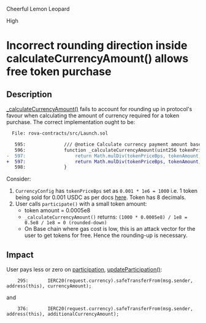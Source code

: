 Cheerful Lemon Leopard

High

# Incorrect rounding direction inside calculateCurrencyAmount() allows free token purchase

## Description
[_calculateCurrencyAmount()](https://github.com/sherlock-audit/2025-02-rova/blob/main/rova-contracts/src/Launch.sol#L597) fails to account for rounding up in protocol's favour
when calculating the amount of currency required for a token purchase. The correct implementation ought to be:
```diff
  File: rova-contracts/src/Launch.sol

   595:              /// @notice Calculate currency payment amount based on bps and token amount
   596:              function _calculateCurrencyAmount(uint256 tokenPriceBps, uint256 tokenAmount) internal view returns (uint256) {
-  597:                  return Math.mulDiv(tokenPriceBps, tokenAmount, 10 ** tokenDecimals);
+  597:                  return Math.mulDiv(tokenPriceBps, tokenAmount, 10 ** tokenDecimals, Rounding.Ceil);
   598:              }
```

Consider:
1. `CurrencyConfig` has `tokenPriceBps` set as `0.001 * 1e6 = 1000` i.e. 1 token being sold for 0.001 USDC as per docs [here](https://github.com/dpm-labs/rova-contracts/blob/main/README.md#how-to-calculate-token-price). Token has 8 decimals.
4. User calls `participate()` with a small token amount:
    - token amount = 0.0005e8
    - `_calculateCurrencyAmount()` returns: `(1000 * 0.0005e8) / 1e8 = 0.5e8 / 1e8 = 0 (rounded-down)`
    - On Base chain where gas cost is low, this is an attack vector for the user to get tokens for free. Hence the rounding-up is necessary.

## Impact
User pays less or zero on [participation](https://github.com/sherlock-audit/2025-02-rova/blob/main/rova-contracts/src/Launch.sol#L295), [updateParticipation()](https://github.com/sherlock-audit/2025-02-rova/blob/main/rova-contracts/src/Launch.sol#L376):
```solidity
    295:       IERC20(request.currency).safeTransferFrom(msg.sender, address(this), currencyAmount);
```
and
```solidity
    376:       IERC20(request.currency).safeTransferFrom(msg.sender, address(this), additionalCurrencyAmount);
```